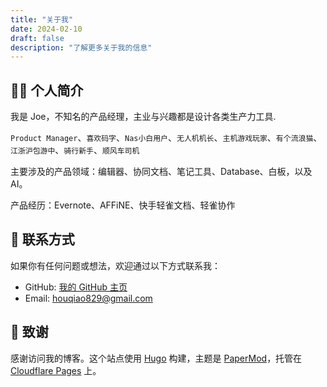 ```yaml
---
title: "关于我"
date: 2024-02-10
draft: false
description: "了解更多关于我的信息"
---
```


## 👨‍💻 个人简介

我是 Joe，不知名的产品经理，主业与兴趣都是设计各类生产力工具.

`Product Manager`、`喜欢码字`、`Nas小白用户`、`无人机机长`、`主机游戏玩家`、`有个流浪猫`、`江浙沪包游中`、`骑行新手`、`顺风车司机`

主要涉及的产品领域：编辑器、协同文档、笔记工具、Database、白板，以及 AI。

产品经历：Evernote、AFFiNE、快手轻雀文档、轻雀协作

## 📮 联系方式

如果你有任何问题或想法，欢迎通过以下方式联系我：

- GitHub: [我的 GitHub 主页](https://github.com/houjoe0829)
- Email: houqiao829@gmail.com

## 🙏 致谢

感谢访问我的博客。这个站点使用 [Hugo](https://gohugo.io/) 构建，主题是 [PaperMod](https://github.com/adityatelange/hugo-PaperMod)，托管在 [Cloudflare Pages](https://pages.cloudflare.com/) 上。
